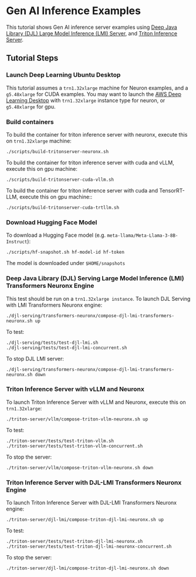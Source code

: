 # Gen AI Inference Examples

This tutorial shows Gen AI inference server examples using [Deep Java Library (DJL) Large Model Inference (LMI) Server](https://docs.djl.ai/master/docs/serving/serving/docs/lmi/index.html), and [Triton Inference Server](https://github.com/triton-inference-server). 

## Tutorial Steps

### Launch Deep Learning Ubuntu Desktop

This tutorial assumes a `trn1.32xlarge` machine for Neuron examples, and a `g5.48xlarge` for CUDA examples. You may want to launch the [AWS Deep Learning Desktop](https://github.com/aws-samples/aws-deep-learning-ami-ubuntu-dcv-desktop) with  `trn1.32xlarge` instance type for neuron, or `g5.48xlarge` for gpu.

### Build containers

To build the container for triton inference server with neuronx, execute this on `trn1.32xlarge` machine:

    ./scripts/build-tritonserver-neuronx.sh

To build the container for triton inference server with cuda and vLLM, execute this on gpu machine:

    ./scripts/build-tritonserver-cuda-vllm.sh

To build the container for triton inference server with cuda and TensorRT-LLM, execute this on gpu machine::

    ./scripts/build-tritonserver-cuda-trtllm.sh
    
### Download Hugging Face Model

To download a Hugging Face model (e.g. `meta-llama/Meta-Llama-3-8B-Instruct`):

    ./scripts/hf-snapshot.sh hf-model-id hf-token

The model is downloaded under `$HOME/snapshots`

### Deep Java Library (DJL) Serving Large Model Inference (LMI) Transformers Neuronx Engine

This test should be run on a `trn1.32xlarge instance`. To launch DJL Serving with LMI Transformers Neuronx engine:

    ./djl-serving/transformers-neuronx/compose-djl-lmi-transformers-neuronx.sh up

To test:

    ./djl-serving/tests/test-djl-lmi.sh
    ./djl-serving/tests/test-djl-lmi-concurrent.sh

To stop DJL LMI server:

    ./djl-serving/transformers-neuronx/compose-djl-lmi-transformers-neuronx.sh down

### Triton Inference Server with vLLM and Neuronx

To launch Triton Inference Server with vLLM and Neuronx, execute this on `trn1.32xlarge`:

    ./triton-server/vllm/compose-triton-vllm-neuronx.sh up

To test:

    ./triton-server/tests/test-triton-vllm.sh
    ./triton-server/tests/test-triton-vllm-concurrent.sh

To stop the server:

    ./triton-server/vllm/compose-triton-vllm-neuronx.sh down

### Triton Inference Server with DJL-LMI Transformers Neuronx Engine

To launch Triton Inference Server with DJL-LMI Transformers Neuronx engine:

    ./triton-server/djl-lmi/compose-triton-djl-lmi-neuronx.sh up

To test:

    ./triton-server/tests/test-triton-djl-lmi-neuronx.sh
    ./triton-server/tests/test-triton-djl-lmi-neuronx-concurrent.sh

To stop the server:

    ./triton-server/djl-lmi/compose-triton-djl-lmi-neuronx.sh down

